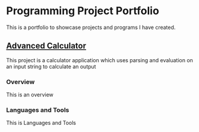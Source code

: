 
# Programming Project Portfolio

This is a portfolio to showcase projects and programs I have created. 

## [Advanced Calculator](https://github.com/tokyolatter00/Calculator)

This project is a calculator application which uses parsing and evaluation on an input string to calculate an output

### **Overview**

This is an overview
  
### **Languages and Tools**

This is Languages and Tools









